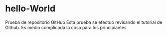 # hello-World
Prueba de repositorio GitHub
Esta prueba  se efectuó revisando el tutorial de Github.
Es medio complicada la cosa para los principiantes
